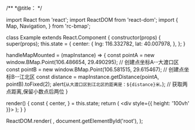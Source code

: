 /**
 *@title：
 */

import React from 'react';
import ReactDOM from 'react-dom';
import {
  Map,
  Navigation,
} from 'rc-bmap';

class Example extends React.Component {
  constructor(props) {
    super(props);
    this.state = {
      center: {
        lng: 116.332782,
        lat: 40.007978,
      },
    };
  }

  handleMapMounted = (mapInstance) => {
    const pointA = new window.BMap.Point(106.486654, 29.490295); // 创建点坐标A--大渡口区
    const pointB = new window.BMap.Point(106.581515, 29.615467); // 创建点坐标B--江北区
    const distance = mapInstance.getDistance(pointA, pointB).toFixed(2);
    alert(`从大渡口区到江北区的距离是：${distance}米。`); // 获取两点距离,保留小数点后两位
  }

  render() {
    const {
      center,
    } = this.state;
    return (
      <div style={{ height: '100vh' }}>
        <Map
          ak="dbLUj1nQTvDvKXkov5fhnH5HIE88RUEO"
          center={center}
          mapMounted={this.handleMapMounted}
        >
        </Map>
      </div>
    );
  }
}

ReactDOM.render(
  <Example />,
  document.getElementById('root'),
);
